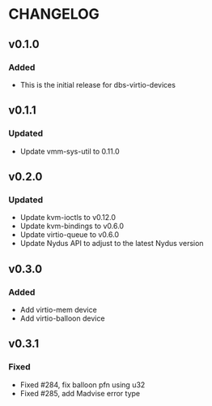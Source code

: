 # CHANGELOG

## v0.1.0

### Added 

- This is the initial release for dbs-virtio-devices

## v0.1.1

### Updated

- Update vmm-sys-util to 0.11.0

## v0.2.0

### Updated 

- Update kvm-ioctls to v0.12.0
- Update kvm-bindings to v0.6.0
- Update virtio-queue to v0.6.0
- Update Nydus API to adjust to the latest Nydus version

## v0.3.0

### Added

- Add virtio-mem device
- Add virtio-balloon device

## v0.3.1

### Fixed

- Fixed #284, fix balloon pfn using u32
- Fixed #285, add Madvise error type
